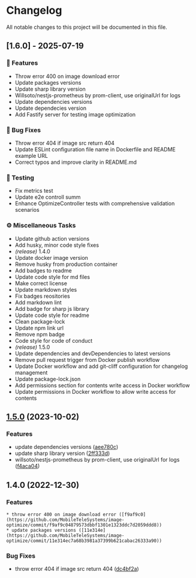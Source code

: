 # Changelog

All notable changes to this project will be documented in this file.

## [1.6.0] - 2025-07-19

### 🚀 Features

- Throw error 400 on image download error
- Update packages versions
- Update sharp library version
- Willsoto/nestjs-prometheus by prom-client, use originalUrl for logs
- Update dependencies versions
- Update dependecies version
- Add Fastify server for testing image optimization

### 🐛 Bug Fixes

- Throw error 404 if image src return 404
- Update ESLint configuration file name in Dockerfile and README example URL
- Correct typos and improve clarity in README.md

### 🧪 Testing

- Fix metrics test
- Update e2e controll summ
- Enhance OptimizeController tests with comprehensive validation scenarios

### ⚙️ Miscellaneous Tasks

- Update github action versions
- Add husky, minor code style fixes
- *(release)* 1.4.0
- Update docker image version
- Remove husky from production container
- Add badges to readme
- Update code style for md files
- Make correct license
- Update markdown styles
- Fix badges reositories
- Add markdown lint
- Add badge for sharp js library
- Update code style for readme
- Clean package-lock
- Update npm link url
- Remove npm badge
- Code style for code of conduct
- *(release)* 1.5.0
- Update dependencies and devDependencies to latest versions
- Remove pull request trigger from Docker publish workflow
- Update Docker workflow and add git-cliff configuration for changelog management
- Update package-lock.json
- Add permissions section for contents write access in Docker workflow
- Update permissions in Docker workflow to allow write access for contents

## [1.5.0](https://github.com/MobileTeleSystems/image-optimize/compare/v1.4.0...v1.5.0) (2023-10-02)


### Features

* update dependencies versions ([aee780c](https://github.com/MobileTeleSystems/image-optimize/commit/aee780c48a203ebba767bb33ed78aa0e63516199))
* update sharp library version ([2ff333d](https://github.com/MobileTeleSystems/image-optimize/commit/2ff333d2b54bbe2c0366a5d9569c4cd4e0044a57))
* willsoto/nestjs-prometheus by prom-client, use originalUrl for logs ([f4aca04](https://github.com/MobileTeleSystems/image-optimize/commit/f4aca0411b92bbb7df01d07cdc858ed0e422ffb8))

## 1.4.0 (2022-12-30)

### Features

    * throw error 400 on image download error ([f9af9c0](https://github.com/MobileTeleSystems/image-optimize/commit/f9af9c04879573dbbf1301e1323ddc7d2059ddd8))
    * update packages versions ([11e314e](https://github.com/MobileTeleSystems/image-optimize/commit/11e314ec7a68b3981a37399b621cabac26333a90))

### Bug Fixes

* throw error 404 if image src return 404 ([dc4bf2a](https://github.com/MobileTeleSystems/image-optimize/commit/dc4bf2aea308f88a18b8427004ff0281e55ce0c5))
